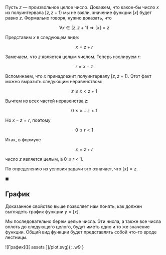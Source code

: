 Пусть $z$ — произвольное целое число. Докажем, что какое-бы число $x$ из полуинтервала $[z, z+1)$ мы не взяли, значение функции $[x]$ будет равно $z$. Формально говоря, нужно доказать, что

$$ \forall x \in [z, z+1) \Rightarrow [x] = z $$

Представим $x$ в следующем виде:

$$ x = z + r $$

Замечаем, что $z$ является целым числом. Теперь изолируем $r$:

$$ r = x - z $$

Вспоминаем, что $x$ принадлежит полуинтервалу $[z, z+1)$. Этот факт можно выразить следующим неравенством:

$$ z \leq x < z +1 $$

Вычтем из всех частей неравенства $z$:

$$ 0 \leq x - z < 1 $$

Но $x-z=r$, поэтому

$$ 0 \leq r < 1 $$

Итак, в формуле

$$ x = z + r $$

число $z$ является целым, а $0 \leq r < 1$.

По определению из условия задачи это означает, что $[x] = z$.

$\blacksquare$

## График

Доказанное свойство выше позволяет нам понять, как должен выглядеть график функции $y=[x]$.

Мы последовательно берем целые числа. Эти числа, а также все числа вплоть до следующего целого, будут иметь одно и то же значение функции. Общий вид функции будет представлять собой что-то вроде лестницы.

![График]([[ assets ]]/plot.svg){: .w9 }